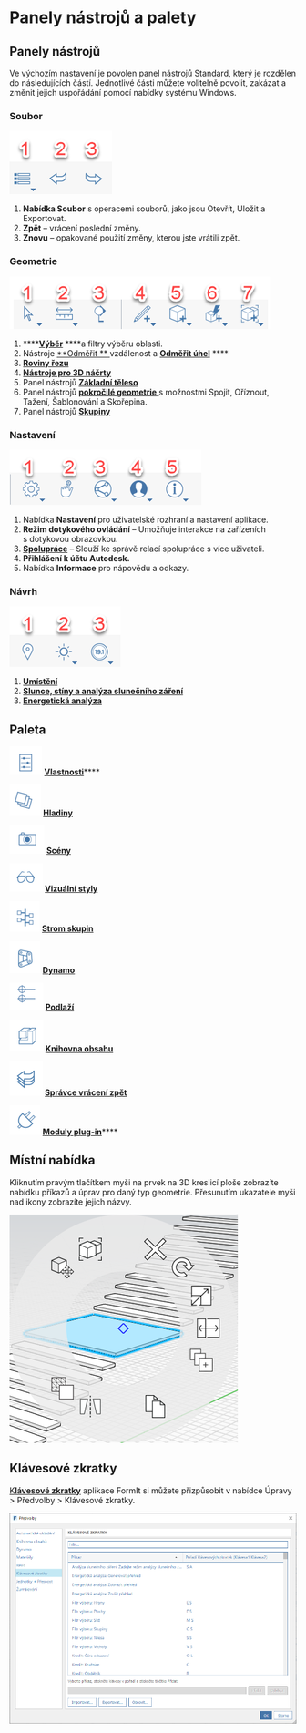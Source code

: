 # Panely nástrojů a palety

## Panely nástrojů

Ve výchozím nastavení je povolen panel nástrojů Standard, který je rozdělen do následujících částí. Jednotlivé části můžete volitelně povolit, zakázat a změnit jejich uspořádání pomocí nabídky systému Windows.

### Soubor

![](../.gitbook/assets/file_icons.png)

1. **Nabídka Soubor** s operacemi souborů, jako jsou Otevřít, Uložit a Exportovat.
2. **Zpět** – vrácení poslední změny.
3. **Znovu** – opakované použití změny, kterou jste vrátili zpět.

### Geometrie 

![](../.gitbook/assets/geometry_icons%20%281%29.png)

1. \*\*\*\*[**Výběr**](https://windows.help.formit.autodesk.com/tool-library/select-edge-face-or-object) ****a filtry výběru oblasti.
2. Nástroje [**Odměřit ** ](../tool-library/measure-tool.md)vzdálenost a [**Odměřit úhel**](../tool-library/measure-angle-tool.md) ****
3. [**Roviny řezu**](../tool-library/section-planes.md)
4. [**Nástroje pro 3D náčrty**](../formit-primer/part-i/3d-sketching.md)
5. Panel nástrojů [**Základní těleso**](../tool-library/place-primitive-object.md)
6. Panel nástrojů [**pokročilé geometrie** ]() s možnostmi Spojit, Oříznout, Tažení, Šablonování a Skořepina.
7. Panel nástrojů [**Skupiny** ](../tool-library/groups.md)

### Nastavení

![](../.gitbook/assets/settings_icons.png)

1. Nabídka **Nastavení** pro uživatelské rozhraní a nastavení aplikace.
2. **Režim dotykového ovládání** – Umožňuje interakce na zařízeních s dotykovou obrazovkou.
3. [**Spolupráce**](../tool-library/collaboration.md) – Slouží ke správě relací spolupráce s více uživateli.
4. **Přihlášení k účtu Autodesk.**
5. Nabídka **Informace** pro nápovědu a odkazy.

### Návrh

![](../.gitbook/assets/design_icons.png)

1. [**Umístění** ](../tool-library/setting-location.md)
2. [**Slunce, stíny a analýza slunečního záření**](../tool-library/solar-analysis.md)
3. [**Energetická analýza**](../tool-library/energy-analysis.md)

## Paleta

![](../.gitbook/assets/properties%20%281%29.png) [**Vlastnosti**](https://windows.help.formit.autodesk.com/tool-library/properties)\*\*\*\*

![](../.gitbook/assets/layers.png) [**Hladiny**](../tool-library/layers.md)

![](../.gitbook/assets/scenes.png) [**Scény**](../tool-library/scenes.md)

![](../.gitbook/assets/visual_styles.png) [**Vizuální styly**](../tool-library/visual-styles.md)

![](../.gitbook/assets/branch_tree.png) [**Strom skupin**](../tool-library/groups-tree.md)

![](../.gitbook/assets/dynamo.png) [**Dynamo**](../tool-library/dynamo.md)

![](../.gitbook/assets/levels.png) [**Podlaží**](../tool-library/levels-and-area.md)

![](../.gitbook/assets/content_library.png) [**Knihovna obsahu**](../tool-library/content-library.md)

![](../.gitbook/assets/undo.png) [**Správce vrácení zpět**](https://github.com/FormIt3D/autodesk-formit-360-windows-help/tree/c377e7b8a3b8e43e684321d0b7de867608d317a3/tool-library/undo-manager.md)

![](../.gitbook/assets/plugin_img.png) [**Moduly plug-in**](https://windows.help.formit.autodesk.com/tool-library/plug-ins)\*\*\*\*

## Místní nabídka

Kliknutím pravým tlačítkem myši na prvek na 3D kreslicí ploše zobrazíte nabídku příkazů a úprav pro daný typ geometrie. Přesunutím ukazatele myši nad ikony zobrazíte jejich názvy.

![](../.gitbook/assets/wheel_img.png)

## Klávesové zkratky

[K**lávesové zkratky**](../appendix/keyboard-shortcuts.md) aplikace FormIt si můžete přizpůsobit v nabídce Úpravy &gt; Předvolby &gt; Klávesové zkratky.

![](../.gitbook/assets/shortcuts_img.png)


